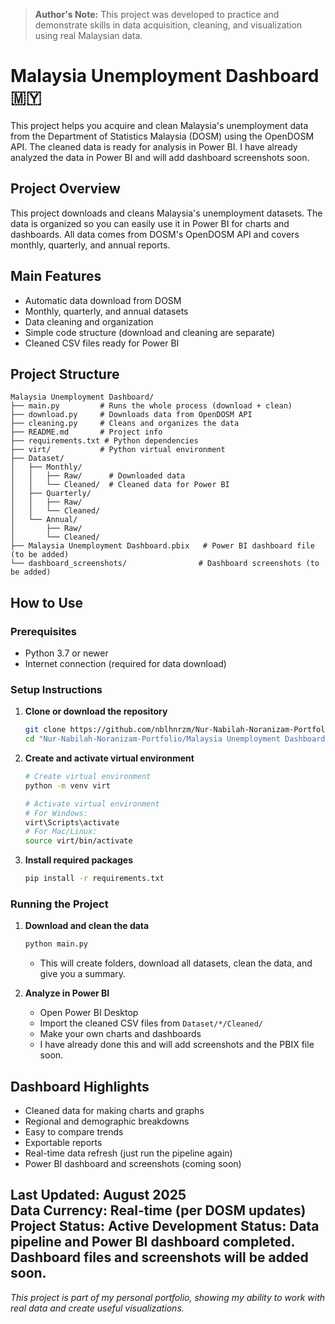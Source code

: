 > **Author's Note:** This project was developed to practice and demonstrate skills in data acquisition, cleaning, and visualization using real Malaysian data.


# Malaysia Unemployment Dashboard 🇲🇾

This project helps you acquire and clean Malaysia's unemployment data from the Department of Statistics Malaysia (DOSM) using the OpenDOSM API. The cleaned data is ready for analysis in Power BI. I have already analyzed the data in Power BI and will add dashboard screenshots soon.


## Project Overview

This project downloads and cleans Malaysia's unemployment datasets. The data is organized so you can easily use it in Power BI for charts and dashboards. All data comes from DOSM's OpenDOSM API and covers monthly, quarterly, and annual reports.


## Main Features

- Automatic data download from DOSM
- Monthly, quarterly, and annual datasets
- Data cleaning and organization
- Simple code structure (download and cleaning are separate)
- Cleaned CSV files ready for Power BI


## Project Structure

```
Malaysia Unemployment Dashboard/
├── main.py         # Runs the whole process (download + clean)
├── download.py     # Downloads data from OpenDOSM API
├── cleaning.py     # Cleans and organizes the data
├── README.md       # Project info
├── requirements.txt # Python dependencies
├── virt/           # Python virtual environment
├── Dataset/
│   ├── Monthly/
│   │   ├── Raw/      # Downloaded data
│   │   └── Cleaned/  # Cleaned data for Power BI
│   ├── Quarterly/
│   │   ├── Raw/
│   │   └── Cleaned/
│   └── Annual/
│       ├── Raw/
│       └── Cleaned/
├── Malaysia Unemployment Dashboard.pbix   # Power BI dashboard file (to be added)
└── dashboard_screenshots/                # Dashboard screenshots (to be added)
```


## How to Use

### Prerequisites
- Python 3.7 or newer
- Internet connection (required for data download)

### Setup Instructions
1. **Clone or download the repository**
   ```bash
   git clone https://github.com/nblhnrzm/Nur-Nabilah-Noranizam-Portfolio.git
   cd "Nur-Nabilah-Noranizam-Portfolio/Malaysia Unemployment Dashboard"
   ```

2. **Create and activate virtual environment**
   ```bash
   # Create virtual environment
   python -m venv virt
   
   # Activate virtual environment
   # For Windows:
   virt\Scripts\activate
   # For Mac/Linux:
   source virt/bin/activate
   ```

3. **Install required packages**
   ```bash
   pip install -r requirements.txt
   ```

### Running the Project
1. **Download and clean the data**
   ```bash
   python main.py
   ```
   - This will create folders, download all datasets, clean the data, and give you a summary.

2. **Analyze in Power BI**
   - Open Power BI Desktop
   - Import the cleaned CSV files from `Dataset/*/Cleaned/`
   - Make your own charts and dashboards
   - I have already done this and will add screenshots and the PBIX file soon.


## Dashboard Highlights

- Cleaned data for making charts and graphs
- Regional and demographic breakdowns
- Easy to compare trends
- Exportable reports
- Real-time data refresh (just run the pipeline again)
- Power BI dashboard and screenshots (coming soon)


**Last Updated**: August 2025  
**Data Currency**: Real-time (per DOSM updates)  
**Project Status**: Active Development
**Status**: Data pipeline and Power BI dashboard completed. Dashboard files and screenshots will be added soon.
---


*This project is part of my personal portfolio, showing my ability to work with real data and create useful visualizations.*
